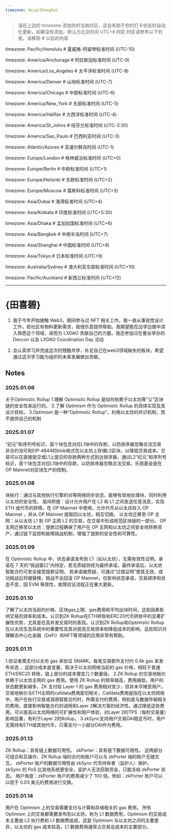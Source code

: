 ```yaml
---
timezone: Asia/Shanghai
---
```


> 请在上边的 timezone 添加你的当地时区，这会有助于你的打卡状态的自动化更新，如果没有添加，默认为北京时间 UTC+8 时区
> 时区请参考以下列表，请移除 # 以后的内容

timezone: Pacific/Honolulu # 夏威夷-阿留申标准时间 (UTC-10)

timezone: America/Anchorage # 阿拉斯加标准时间 (UTC-9)

timezone: America/Los_Angeles # 太平洋标准时间 (UTC-8)

timezone: America/Denver # 山地标准时间 (UTC-7)

timezone: America/Chicago # 中部标准时间 (UTC-6)

timezone: America/New_York # 东部标准时间 (UTC-5)

timezone: America/Halifax # 大西洋标准时间 (UTC-4)

timezone: America/St_Johns # 纽芬兰标准时间 (UTC-3:30)

timezone: America/Sao_Paulo # 巴西利亚时间 (UTC-3)

timezone: Atlantic/Azores # 亚速尔群岛时间 (UTC-1)

timezone: Europe/London # 格林威治标准时间 (UTC+0)

timezone: Europe/Berlin # 中欧标准时间 (UTC+1)

timezone: Europe/Helsinki # 东欧标准时间 (UTC+2)

timezone: Europe/Moscow # 莫斯科标准时间 (UTC+3)

timezone: Asia/Dubai # 海湾标准时间 (UTC+4)

timezone: Asia/Kolkata # 印度标准时间 (UTC+5:30)

timezone: Asia/Dhaka # 孟加拉国标准时间 (UTC+6)

timezone: Asia/Bangkok # 中南半岛时间 (UTC+7)

timezone: Asia/Shanghai # 中国标准时间 (UTC+8)

timezone: Asia/Tokyo # 日本标准时间 (UTC+9)

timezone: Australia/Sydney # 澳大利亚东部标准时间 (UTC+10)

timezone: Pacific/Auckland # 新西兰标准时间 (UTC+12)

---

# {田喜碧}

1. 我于今年开始接触 Web3，期间参与过 NFT 相关工作。我一直从事视觉设计工作，若社区有物料更新需求，我很乐意提供帮助。我期望能在边学边做中深入熟悉这个领域，进而为 LXDAO 贡献自己的力量。我还参加过在曼谷举办的 Devcon 以及 LXDAO Coordination Day 活动

2. 会认真学习并完成这次的残酷共学，补足自己在web3领域缺失的板块，希望通过这次学习能为组织的未来发展做出贡献。

## Notes

<!-- Content_START -->

### 2025.01.06

关于Optimistic Rollup 
1.理解 Optimistic Rollup 是如何依赖于以太坊等“父”区块链的安全性来运行的。
2.了解 Optimism 作为 Optimistic Rollup 的具体实现及其设计目标。
3.Optimism 是一种“Optimistic Rollup”，利用以太坊的共识机制，而不提供自己的机制

### 2025.01.07
“纪元”和序列号标识，首个块包含对应L1块中的存款，以防排序器忽略合法交易
非合约池可和EIP-4844的blob格式在以太坊上存储L2区块，以降低交易成本。交易可以在直接提交或L1上提交的存款两种方式到达排序器，通过L2“纪元”和序列号标识，首个块包含对应L1块中的存款，以防排序器忽略合法交易。乐观基金是在OP Mainnet对区块生产的控制。

### 2025.01.08
块执行：通过与其他执行引擎的对等网络同步状态，能够有效地处理块，同时利用以太坊的安全性。
层间桥接：设计允许用户在 L2 和 L1 之间发送任意消息，实现 ETH 或代币的转移。在 OP Mainnet 中使用，允许代币从以太坊存入 OP Mainnet ，并从 OP Mainnet 提取回以太坊，相互切换。
以太坊迁移至 OP 主网：从以太坊 L1 到 OP 主网 L2 的交易，在交易中形成规范区块链的一部分。
OP 主网迁移至以太坊：提款过程确保了用户在 OP 主网和以太坊之间安全地转移资产，通过链下监控和故障挑战机制，增强了提款的安全性和可靠性。

### 2025.01.09
在 Optimistic Rollup 中，状态承诺发布到 L1（如以太坊），无需有效性证明。承诺在 7 天的“挑战窗口”内待定，若无质疑则视为最终承诺，最终承诺后，以太坊智能合约可安全接受提款证明。
若承诺被质疑，可通过“过错证明”使其无效，成功挑战后将被替换，挑战不会回滚 OP Mainnet，仅影响状态承诺，交易顺序和状态不变，因 EVM 等效性，故障验证流程正在重大更新。

### 2025.01.10
了解了以太坊当前的价格、区块gas上限、gas费用和平均出块时间，这些因素影响交易的效率和成本。认识到ZK Rollup在ETH转账和ERC20代币转账中的显著扩展性优势，尤其是在高并发交易时的表现。认识到ZK Rollup和Optimistic Rollup在以太坊生态系统中的重要性及其对提高交易效率和降低成本的影响，这些知识对理解去中心化金融（DeFi）和NFT等领域的应用非常有帮助。

### 2025.01.11
1.验证者需支付以太坊 gas 来验证 SNARK。每笔交易额外支付约 0.4k gas 来发布状态 ，这部分成本是变量，取决于以太坊网络当前的 gas 价格，相较于普通 ETH/ERC20 转账，链上部分的成本便宜几个数量级。
2.ZK Rollup 的交易地板价依赖于以太坊主网的 gas 费用。使用 ZK Rollup 的频率越高，费用越低，用户的状态数更新越多，ZK 支付给 Layer 1 的 gas 费用相对变少，但并未平摊至用户。
交易地板价与ETH主网的calldata费用密切相关，Calldata费用是指在以太坊网络中，用户在执行交易或调用智能合约时，所需支付的费用，特别是与数据传输相关的费用，直接影响智能合约的调用和Layer 2解决方案的经济性。通过降低这些费用，可以提高以太坊网络的可扩展性和用户体验，对Layer 2的TPS（每秒交易量）影响显著，有利于Layer 2的Rollup。
3.zkSync支持用户交易DAI稳定币时，用户无需持有ETH或其他代币，只需支付一小部分DAI作为费用。

### 2025.01.13
ZK Rollup：具有链上数据可用性。
zkPorter：具有链下数据可用性。
这两部分可组合和互操作，ZK Rollup 端的合约和账户可以与 zkPorter 端的账户无缝交互。
zkPorter 账户的数据可用性由 zkSync 代币持有者（监护人）保护。zkSync 的 PoS 比其他系统更安全，监护人无法窃取资金，只能冻结 zkPorter 状态。
用户角度：zkPorter 账户的费用减少了 100 倍。例如：zkPorter 账户可以以低于 0.03 美元的费用进行交换。

### 2025.01.14
用户在 Optimism 上的交易需要支付与计算和存储相关的 gas 费用。
所有 Optimism 上的交易都需要发布到以太坊，称为 L1 数据费用，Optimism 的交易成本主要由 L2 执行费和 L1 数据费组成，这是 Optimism 与以太坊之间的主要差异，以太坊的 gas 成本较高，L1 数据费用通常占交易总成本的主要部分。

<!-- Content_END -->

